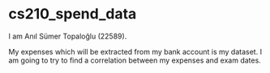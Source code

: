# cs210_spend_data

I am Anıl Sümer Topaloğlu (22589).

My expenses which will be extracted from my bank account is my dataset. I am going to try to find a correlation between my expenses and exam dates.
